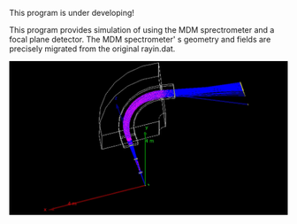 This program is under developing!



 This program provides simulation of using the MDM sprectrometer and a 
focal plane detector. The MDM spectrometer' s geometry and fields are 
precisely migrated from the original rayin.dat.

<img src="https://github.com/luozf14/MdmSim/raw/main/Demo2.jpg" width="800" alt="Demo"/><br/>